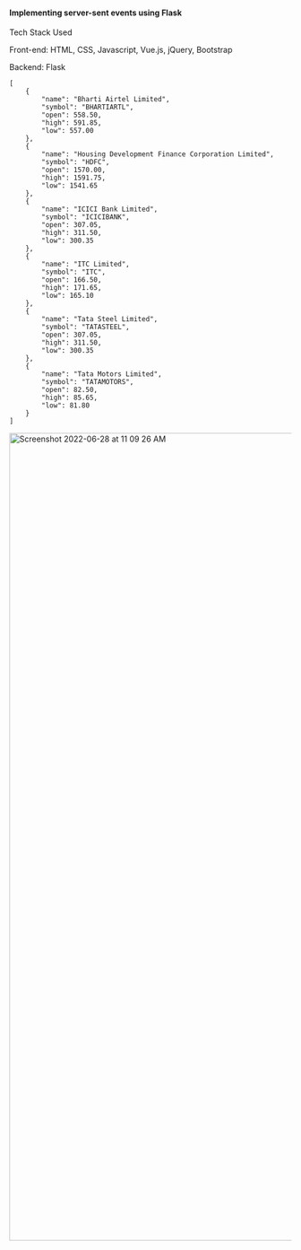 #### Implementing server-sent events using Flask

Tech Stack Used

Front-end: HTML, CSS, Javascript, Vue.js, jQuery, Bootstrap

Backend: Flask

```
[
    {
        "name": "Bharti Airtel Limited",
        "symbol": "BHARTIARTL",
        "open": 558.50,
        "high": 591.85,
        "low": 557.00
    },
    {
        "name": "Housing Development Finance Corporation Limited",
        "symbol": "HDFC",
        "open": 1570.00,
        "high": 1591.75,
        "low": 1541.65
    },
    {
        "name": "ICICI Bank Limited",
        "symbol": "ICICIBANK",
        "open": 307.05,
        "high": 311.50,
        "low": 300.35
    },
    {
        "name": "ITC Limited",
        "symbol": "ITC",
        "open": 166.50,
        "high": 171.65,
        "low": 165.10
    },
    {
        "name": "Tata Steel Limited",
        "symbol": "TATASTEEL",
        "open": 307.05,
        "high": 311.50,
        "low": 300.35
    },
    {
        "name": "Tata Motors Limited",
        "symbol": "TATAMOTORS",
        "open": 82.50,
        "high": 85.65,
        "low": 81.80
    }
]
```


<img width="1440" alt="Screenshot 2022-06-28 at 11 09 26 AM" src="https://user-images.githubusercontent.com/77115883/176102867-eb35002b-98ad-4101-8626-cf3ee11ab75f.png">

